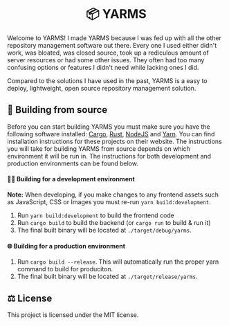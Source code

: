 <h1 align="center">📦 YARMS</h1>

Welcome to YARMS! I made YARMS because I was fed up with all the other repository management software out there. Every one I used either didn't work, was bloated, was closed source, took up a rediculous amount of server resources or had some other issues. They often had too many confusing options or features I didn't need while lacking ones I did.

Compared to the solutions I have used in the past, YARMS is a easy to deploy, lightweight, open source repository management solution.

## 🔧 Building from source

Before you can start building YARMS you must make sure you have the following software installed: [Cargo](https://rustup.rs/), [Rust](https://rustup.rs/), [NodeJS](https://nodejs.org/en/) and [Yarn](https://yarnpkg.com/). You can find installation instructions for these projects on their website. The instructions you will take for building YARMS from source depends on which environment it will be run in. The instructions for both development and production environments can be found below.

#### 🧑‍💻 Building for a development environment

**Note:** When developing, if you make changes to any frontend assets such as JavaScript, CSS or Images you must re-run `yarn build:development`.

1. Run `yarn build:development` to build the frontend code
2. Run `cargo build` to build the backend (or `cargo run` to build & run it)
3. The final built binary will be located at `./target/debug/yarms`.

#### 🌐 Building for a production environment

1. Run `cargo build --release`. This will automatically run the proper yarn command to build for produciton.
2. The final built binary will be located at `./target/release/yarms`.

## ⚖️ License

This project is licensed under the MIT license.
